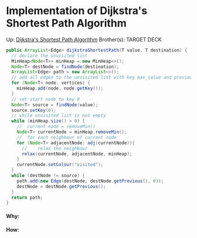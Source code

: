 # Implementation of Dijkstra's Shortest Path Algorithm

Up: [Dijkstra's Shortest Path Algorithm](dijkstra's_shortest_path_algorithm)
Brother(s):
TARGET DECK

```Java
public ArrayList<Edge> dijkstraShortestPath(T value, T destination) {  
  // declare the unvisited list  
  MinHeap<Node<T>> minHeap = new MinHeap<>();  
  Node<T> destNode = findNode(destination);  
  ArrayList<Edge> path = new ArrayList<>();  
  // add all edges to the unvisited list with key max_value and previous of null  
  for (Node<T> node: vertices) {  
    minHeap.add(node, node.getKey());  
  }  
  // set start node to key 0  
  Node<T> source = findNode(value);  
  source.setKey(0);  
  // while unvisited list is not empty  
  while (minHeap.size() > 0) {  
    //  current node = removeMin()  
    Node<T> currentNode = minHeap.removeMin();  
    //  for each neighbour of current node  
    for (Node<T> adjacentNode: adj(currentNode)){  
      //    relax the neighbour  
      relax(currentNode, adjacentNode, minHeap);  
    }  
    currentNode.setColour("visited");  
  }  
  while (destNode != source) {  
    path.add(new Edge(destNode, destNode.getPrevious(), 0));  
    destNode = destNode.getPrevious();  
  }  
  return path;  
}
```



































#### Why:
#### How:









